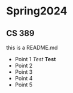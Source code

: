 # Spring2024
## CS 389
this is a README.md
* Point 1 *Test* **Test**
* Point 2
* Point 3 
* Point 4 
* Point 5
